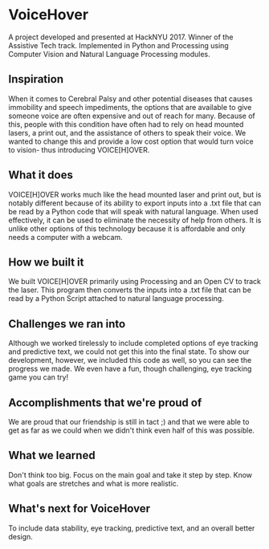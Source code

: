 # VoiceHover
A project developed and presented at HackNYU 2017. Winner of the Assistive Tech track. Implemented in Python and Processing using Computer Vision and Natural Language Processing modules. 


## Inspiration
When it comes to Cerebral Palsy and other potential diseases that causes immobility and speech impediments, the options that are available to give someone voice are often expensive and out of reach for many. Because of this, people with this condition have often had to rely on head mounted lasers, a print out, and the assistance of others to speak their voice. We wanted to change this and provide a low cost option that would turn voice to vision- thus introducing VOICE[H]OVER.

## What it does 

VOICE[H]OVER works much like the head mounted laser and print out, but is notably different because of its ability to export inputs into a .txt file that can be read by a Python code that will speak with natural language. When used effectively, it can be used to eliminate the necessity of help from others. It is unlike other options of this technology because it is affordable and only needs a computer with a webcam. 

## How we built it
We built VOICE[H]OVER primarily using Processing and an Open CV to track the laser. This program then converts the inputs into a .txt file that can be read by a Python Script attached to natural language processing.

## Challenges we ran into
Although we worked tirelessly to include completed options of eye tracking and predictive text, we could not get this into the final state. To show our development, however, we included this code as well, so you can see the progress we made. We even have a fun, though challenging, eye tracking game you can try! 

## Accomplishments that we're proud of

We are proud that our friendship is still in tact ;) and that we were able to get as far as we could when we didn't think even half of this was possible.

## What we learned

Don't think too big. Focus on the main goal and take it step by step. Know what goals are stretches and what is more realistic. 

## What's next for VoiceHover

To include data stability, eye tracking, predictive text, and an overall better design. 
